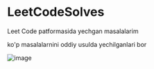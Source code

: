 # LeetCodeSolves
Leet Code patformasida yechgan masalalarim

ko'p masalalarnini oddiy usulda yechilganlari bor

![image](https://user-images.githubusercontent.com/70073648/234804044-1d6d6ed2-f162-4a67-bb7b-ac06859e7e7b.png)
